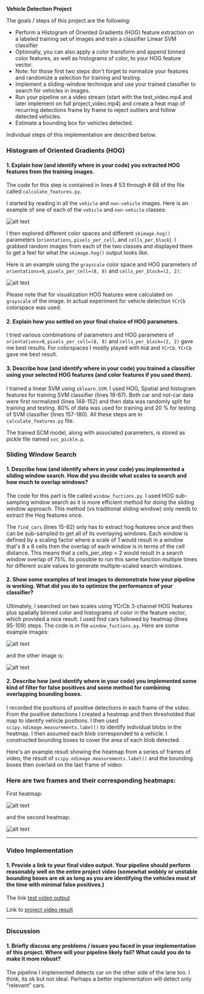 **Vehicle Detection Project**

The goals / steps of this project are the following:

* Perform a Histogram of Oriented Gradients (HOG) feature extraction on a labeled training set of images and train a classifier Linear SVM classifier
* Optionally, you can also apply a color transform and append binned color features, as well as histograms of color, to your HOG feature vector.
* Note: for those first two steps don't forget to normalize your features and randomize a selection for training and testing.
* Implement a sliding-window technique and use your trained classifier to search for vehicles in images.
* Run your pipeline on a video stream (start with the test_video.mp4 and later implement on full project_video.mp4) and create a heat map of recurring detections frame by frame to reject outliers and follow detected vehicles.
* Estimate a bounding box for vehicles detected.

[//]: # (Image References)
[image1]: ./output_images/car_not_car.png
[image2]: ./output_images/HOG_example.png
[image3]: ./output_images/sliding_windows_1.png
[image4]: ./output_images/sliding_windows_1.png
[image5]: ./output_images/two_cars.png
[image6]: ./output_images/heatmap_1.png
[image7]: ./output_images/heatmap_2.png
[image8]: ./examples/output_bboxes.png
[video1]: ./project_video.mp4

Individual steps of this implementation are described below.  

### Histogram of Oriented Gradients (HOG)

#### 1. Explain how (and identify where in your code) you extracted HOG features from the training images.

The code for this step is contained in lines # 53 through # 68 of the file called `calculate_features.py`.  

I started by reading in all the `vehicle` and `non-vehicle` images.  Here is an example of one of each of the `vehicle` and `non-vehicle` classes:

![alt text][image1]

I then explored different color spaces and different `skimage.hog()` parameters (`orientations`, `pixels_per_cell`, and `cells_per_block`).  I grabbed random images from each of the two classes and displayed them to get a feel for what the `skimage.hog()` output looks like.

Here is an example using the `grayscale` color space and HOG parameters of `orientations=9`, `pixels_per_cell=(8, 8)` and `cells_per_block=(2, 2)`:


![alt text][image2]

Please note that for visualization HOG features were calculated on `grayscale` of the image. In actual experiment for vehicle detection `YCrCb` colorspace was used.

#### 2. Explain how you settled on your final choice of HOG parameters.

I tried various combinations of parameters and HOG parameters of `orientations=9`, `pixels_per_cell=(8, 8)` and `cells_per_block=(2, 2)` gave me best results. For colorspaces I mostly played with `RGB` and `YCrCb`. `YCrCb` gave me best result.

#### 3. Describe how (and identify where in your code) you trained a classifier using your selected HOG features (and color features if you used them).

I trained a linear SVM using `sklearn.SVM`. I used HOG, Spatial and histogram features for training SVM classifier (lines 18-67). Both car and not-car data were first normalized (lines 148-152) and then data was randomly split for training and testing. 80% of data was used for training and 20 % for testing of SVM classifier (lines 157-180). All these steps are in `calculate_features.py` file.

The trained SCM model, along with associated parameters, is stored as pickle file named `svc_pickle.p`.

### Sliding Window Search

#### 1. Describe how (and identify where in your code) you implemented a sliding window search.  How did you decide what scales to search and how much to overlap windows?

The code for this part is file called `window_fuctions.py`. I used HOG sub-sampling window search as it is more efficient method for doing the sliding window approach. This method (vs traditional sliding window) only needs to extract the Hog features once.

The `find_cars` (lines 15-82) only has to extract hog features once and then can be sub-sampled to get all of its overlaying windows. Each window is defined by a scaling factor where a scale of 1 would result in a window that's 8 x 8 cells then the overlap of each window is in terms of the cell distance. This means that a cells_per_step = 2 would result in a search window overlap of 75%. Its possible to run this same function multiple times for different scale values to generate multiple-scaled search windows.

<!-- ![alt text][image3] -->

#### 2. Show some examples of test images to demonstrate how your pipeline is working.  What did you do to optimize the performance of your classifier?

Ultimately, I searched on two scales using YCrCb 3-channel HOG features plus spatially binned color and histograms of color in the feature vector, which provided a nice result. I used find cars followed by heatmap (lines 95-109) steps. The code is in file `window_fuctions.py`. Here are some example images:

![alt text][image3]

and the other image is:

![alt text][image4]

#### 2. Describe how (and identify where in your code) you implemented some kind of filter for false positives and some method for combining overlapping bounding boxes.

I recorded the positions of positive detections in each frame of the video.  From the positive detections I created a heatmap and then thresholded that map to identify vehicle positions.  I then used `scipy.ndimage.measurements.label()` to identify individual blobs in the heatmap.  I then assumed each blob corresponded to a vehicle.  I constructed bounding boxes to cover the area of each blob detected.  

Here's an example result showing the heatmap from a series of frames of video, the result of `scipy.ndimage.measurements.label()` and the bounding boxes then overlaid on the last frame of video:

### Here are two frames and their corresponding heatmaps:
First heatmap:

![alt text][image6]

and the second heatmap:

![alt text][image7]

---

### Video Implementation

#### 1. Provide a link to your final video output.  Your pipeline should perform reasonably well on the entire project video (somewhat wobbly or unstable bounding boxes are ok as long as you are identifying the vehicles most of the time with minimal false positives.)
The link [test video output](./test_car_video_output.mp4)

Link to [project video result](./car_video_output.mp4)


---

### Discussion

#### 1. Briefly discuss any problems / issues you faced in your implementation of this project.  Where will your pipeline likely fail?  What could you do to make it more robust?

The pipeline I implemented detects car on the other side of the lane too. I think, its ok but not ideal. Perhaps  a better implementation will detect only "relevant" cars.

